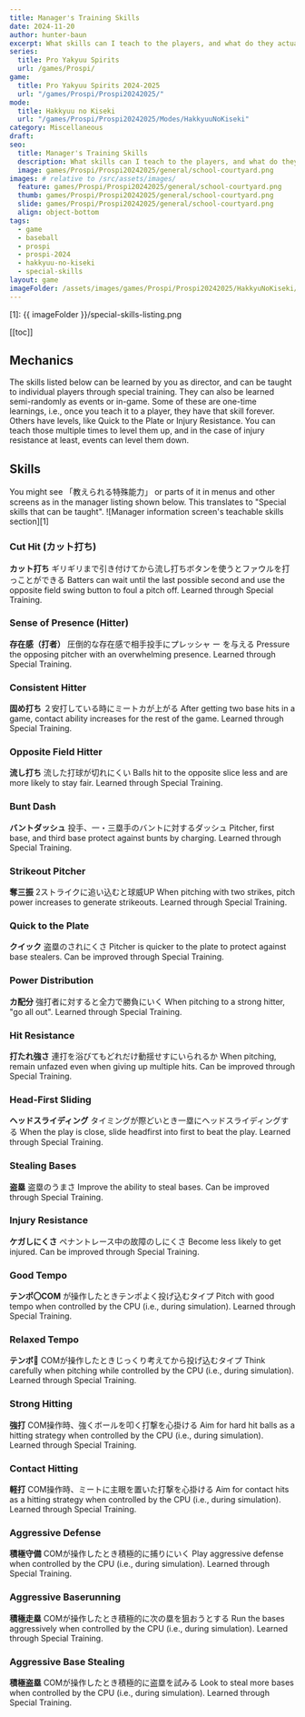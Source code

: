 ```yaml
---
title: Manager's Training Skills
date: 2024-11-20
author: hunter-baun
excerpt: What skills can I teach to the players, and what do they actually do?
series:
  title: Pro Yakyuu Spirits
  url: /games/Prospi/
game: 
  title: Pro Yakyuu Spirits 2024-2025
  url: "/games/Prospi/Prospi20242025/"
mode: 
  title: Hakkyuu no Kiseki
  url: "/games/Prospi/Prospi20242025/Modes/HakkyuuNoKiseki"
category: Miscellaneous
draft: 
seo:
  title: Manager's Training Skills
  description: What skills can I teach to the players, and what do they actually do?
  image: games/Prospi/Prospi20242025/general/school-courtyard.png
images: # relative to /src/assets/images/
  feature: games/Prospi/Prospi20242025/general/school-courtyard.png
  thumb: games/Prospi/Prospi20242025/general/school-courtyard.png
  slide: games/Prospi/Prospi20242025/general/school-courtyard.png
  align: object-bottom
tags:
  - game
  - baseball
  - prospi
  - prospi-2024
  - hakkyuu-no-kiseki
  - special-skills
layout: game
imageFolder: /assets/images/games/Prospi/Prospi20242025/HakkyuNoKiseki/General/special-skills/
---
```

[1]: {{ imageFolder }}/special-skills-listing.png

[[toc]]
<article class="prose max-w-xl lg:max-w-4xl lg:prose-lg">

## Mechanics
The skills listed below can be learned by you as director, and can be taught to individual players through special training. They can also be learned semi-randomly as events or in-game. Some of these are one-time learnings, i.e., once you teach it to a player, they have that skill forever. Others have levels, like Quick to the Plate or Injury Resistance. You can teach those multiple times to level them up, and in the case of injury resistance at least, events can level them down.

## Skills
You might see 「教えられる特殊能力」 or parts of it in menus and other screens as in the manager listing shown below. This translates to "Special skills that can be taught".
![Manager information screen's teachable skills section][1]

### Cut Hit (カット打ち)
**カット打ち**
ギリギリまで引き付けてから流し打ちボタンを使うとファウルを打っことができる
Batters can wait until the last possible second and use the opposite field swing button to foul a pitch off.
Learned through Special Training.


### Sense of Presence (Hitter)
**存在感（打者）**
圧倒的な存在感で相手投手にプレッシャ ー を与える
Pressure the opposing pitcher with an overwhelming presence.
Learned through Special Training.

### Consistent Hitter
**固め打ち**
２安打している時にミートカが上がる
After getting two base hits in a game, contact ability increases for the rest of the game.
Learned through Special Training.

### Opposite Field Hitter
**流し打ち**
流した打球が切れにくい
Balls hit to the opposite slice less and are more likely to stay fair.
Learned through Special Training.

### Bunt Dash
**バントダッシュ**
投手、一・三塁手のバントに対するダッシュ
Pitcher, first base, and third base protect against bunts by charging.
Learned through Special Training.

### Strikeout Pitcher
**奪三振**
2ストライクに追い込むと球威UP
When pitching with two strikes, pitch power increases to generate strikeouts.
Learned through Special Training.

### Quick to the Plate
**クイック**
盗塁のされにくさ
Pitcher is quicker to the plate to protect against base stealers.
Can be improved through Special Training.

### Power Distribution
**カ配分**
強打者に対すると全力で勝負にいく
When pitching to a strong hitter, "go all out".
Learned through Special Training.

### Hit Resistance
**打たれ強さ**
連打を浴びてもどれだけ動揺せすにいられるか
When pitching, remain unfazed even when giving up multiple hits.
Can be improved through Special Training.

### Head-First Sliding
**ヘッドスライディング**
タイミングが際どいとき一塁にヘッドスライディングする
When the play is close, slide headfirst into first to beat the play.
Learned through Special Training.

### Stealing Bases
**盗塁**
盗塁のうまさ
Improve the ability to steal bases.
Can be improved through Special Training.

### Injury Resistance
**ケガしにくさ**
ペナントレース中の故障のしにくさ
Become less likely to get injured.
Can be improved through Special Training.

### Good Tempo
**テンポ〇COM**
が操作したときテンポよく投げ込むタイプ
Pitch with good tempo when controlled by the CPU (i.e., during simulation).
Learned through Special Training.

### Relaxed Tempo
**テンボ🔽**
COMが操作したときじっくり考えてから投げ込むタイプ
Think carefully when pitching while controlled by the CPU (i.e., during simulation).
Learned through Special Training.

### Strong Hitting
**強打**
COM操作時、強くボールを叩く打撃を心掛ける
Aim for hard hit balls as a hitting strategy when controlled by the CPU (i.e., during simulation).
Learned through Special Training.

### Contact Hitting
**軽打**
COM操作時、ミートに主眼を置いた打撃を心掛ける
Aim for contact hits as a hitting strategy when controlled by the CPU (i.e., during simulation).
Learned through Special Training.

### Aggressive Defense
**積極守備**
COMが操作したとき積極的に捕りにいく
Play aggressive defense when controlled by the CPU (i.e., during simulation).
Learned through Special Training.

### Aggressive Baserunning
**積極走塁**
COMが操作したとき積極的に次の塁を狙おうとする
Run the bases aggressively when controlled by the CPU (i.e., during simulation).
Learned through Special Training.

### Aggressive Base Stealing
**積極盗塁**
COMが操作したとき積極的に盗塁を試みる
Look to steal more bases when controlled by the CPU (i.e., during simulation).
Learned through Special Training.

</article>